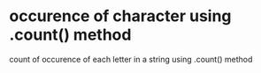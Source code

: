 # occurence of character using .count() method
count of occurence of each letter in a string using .count() method
